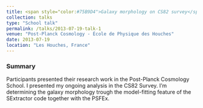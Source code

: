 ```yaml
---
title: <span style="color:#75B9D4">Galaxy morphology on CS82 survey</span>
collection: talks
type: "School talk"
permalink: /talks/2013-07-19-talk-1
venue: "Post-Planck Cosmology - École de Physique des Houches"
date: 2013-07-19
location: "Les Houches, France"
---
```


[<span style="color:blue"> </span>](/talks/2013-07-19-talk-1)

### Summary

Participants presented their research work in the Post-Planck Cosmology School. I presented my ongoing analysis in the CS82 Survey. I’m determining the galaxy morphology trough the model-fitting feature of the SExtractor code together with the PSFEx.    